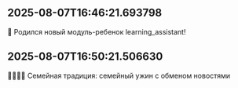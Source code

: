 ## 2025-08-07T16:46:21.693798
🍼 Родился новый модуль-ребенок learning_assistant!

## 2025-08-07T16:50:21.506630
👨‍👩‍👧‍👦 Семейная традиция: семейный ужин с обменом новостями

